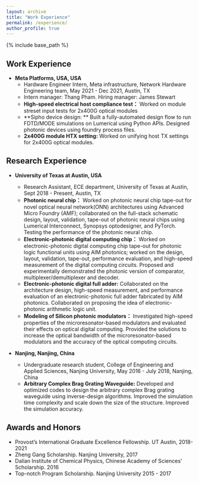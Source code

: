 ```yaml
---
layout: archive
title: "Work Experience"
permalink: /experience/
author_profile: true
---
```


{% include base_path %}


## **Work Experience**
* **Meta Platforms, USA, USA**
  * Hardware Engineer Intern, Meta infrastructure, Network Hardware Engineering team, May 2021 - Dec 2021, Austin, TX
  * Intern manager: Thang Pham. Hiring manager: James Stewart 
  * **High-speed electrical host compliance test：** Worked on module streset input tests for 2x400G optical modules
  * **Sipho device design: ** Built a fully-automated design flow to run FDTD/MODE simulations on Lumerical using Python APIs. Designed photonic devices using foundry process files.
  * **2x400G module HTX setting:** Worked on unifying host TX settings for 2x400G optical modules.   


## **Research Experience**
* **University of Texas at Austin, USA**
  * Research Assistant, ECE department, University of Texas at Austin, Sept 2018 - Present, Austin, TX
  * **Photonic neural chip：** Worked on photonic neural chip tape-out for novel optical neural network(ONN) architectures using Advanced Micro Foundry (AMF); collaborated on the full-stack schematic design, layout, validation, tape-out of photonic neural chips using Lumerical Interconnect, Synopsys optodesigner, and PyTorch. Testing the performance of the photonic neural chip.
  * **Electronic-photonic digital computing chip：** Worked on electronic-photonic digital computing chip tape-out for photonic logic functional units using AIM photonics; worked on the design, layout, validation, tape-out, performance evaluation, and high-speed measurement of the digital computing circuits. Proposed and experimentally demonstrated the photonic version of comparator, multiplexer/demultiplexer and decoder.
  * **Electronic-photonic digital full adder:** Collaborated on the architecture design, high-speed measurement, and performance evaluation of an electronic-photonic full adder fabricated by AIM photonics. Collaborated on proposing the idea of electronic-photonic arithmetic logic unit.
  * **Modeling of Silicon photonic modulators：** Investigated high-speed properties of the microresonator-based modulators and evaluated their effects on optical digital computing. Provided the solutions to increase the optical bandwidth of the microresonator-based modulators and the accuracy of the optical computing circuits.
  


* **Nanjing, Nanjing, China**
  * Undergraduate research student, College of Engineering and Applied Sciences, Nanjing University, May 2016 - July 2018, Nanjing, China
  * **Arbitrary Complex Brag Grating Waveguide:** Developed and optimized codes to design the arbitrary complex Brag grating waveguide using inverse-design algorithms. Improved the simulation time complexity and scale down the size of the structure. Improved the simulation accuracy.


## **Awards and Honors**
  * Provost’s International Graduate Excellence Fellowship. UT Austin, 2018-2021
  * Zheng Gang Scholarship. Nanjing University, 2017
  * Dalian Institute of Chemical Physics, Chinese Academy of Sciences’ Scholarship. 2016
  * Top-notch Program Scholarship. Nanjing University 2015 - 2017

